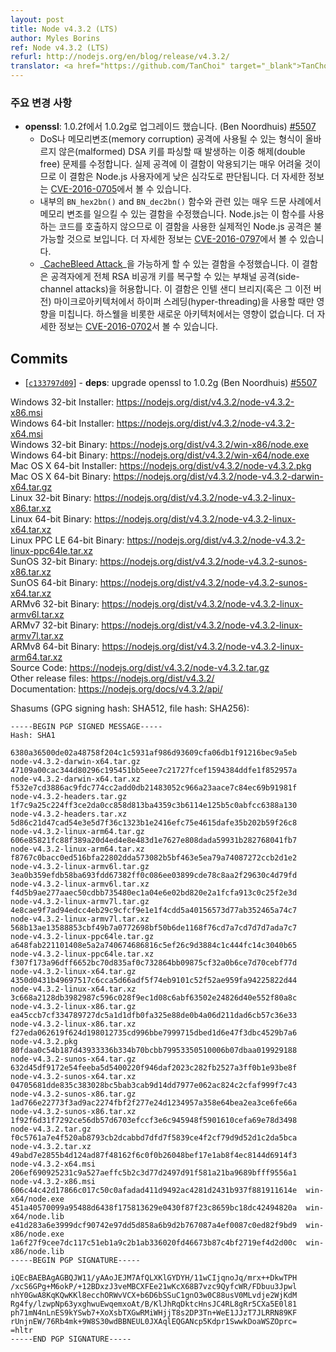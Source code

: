 ```yaml
---
layout: post
title: Node v4.3.2 (LTS)
author: Myles Borins
ref: Node v4.3.2 (LTS)
refurl: http://nodejs.org/en/blog/release/v4.3.2/
translator: <a href="https://github.com/TanChoi" target="_blank">TanChoi</a>
---
```


<!--
### Notable changes
-->
### 주요 변경 사항

<!--
* **openssl**: Upgrade from 1.0.2f to 1.0.2g (Ben Noordhuis) [#5507](https://github.com/nodejs/node/pull/5507)
  - Fix a double-free defect in parsing malformed DSA keys that may potentially be used for DoS or memory corruption attacks. It is likely to be very difficult to use this defect for a practical attack and is therefore considered low severity for Node.js users. More info is available at [CVE-2016-0705](https://www.openssl.org/news/vulnerabilities.html#2016-0705).
  - Fix a defect that can cause memory corruption in certain very rare cases relating to the internal `BN_hex2bn()` and `BN_dec2bn()` functions. It is believed that Node.js is not invoking the code paths that use these functions so practical attacks via Node.js using this defect are _unlikely_ to be possible. More info is available at [CVE-2016-0797](https://www.openssl.org/news/vulnerabilities.html#2016-0797).
  - Fix a defect that makes the _[CacheBleed Attack](https://ssrg.nicta.com.au/projects/TS/cachebleed/)_ possible. This defect enables attackers to execute side-channel attacks leading to the potential recovery of entire RSA private keys. It only affects the Intel Sandy Bridge (and possibly older) microarchitecture when using hyper-threading. Newer microarchitectures, including Haswell, are unaffected. More info is available at [CVE-2016-0702](https://www.openssl.org/news/vulnerabilities.html#2016-0702).
-->
* **openssl**: 1.0.2f에서 1.0.2g로 업그레이드 했습니다. (Ben Noordhuis) [#5507](https://github.com/nodejs/node/pull/5507)
  - DoS나 메모리변조(memory corruption) 공격에 사용될 수 있는 형식이 올바르지 않은(malformed) DSA 키를 파싱할 때 발생하는 이중 해제(double free) 문제를 수정합니다. 실제 공격에 이 결함이 악용되기는 매우 어려울 것이므로 이 결함은 Node.js 사용자에게 낮은 심각도로 판단됩니다. 더 자세한 정보는 [CVE-2016-0705](https://www.openssl.org/news/vulnerabilities.html#2016-0705)에서 볼 수 있습니다.
  - 내부의 `BN_hex2bn()` and `BN_dec2bn()` 함수와 관련 있는 매우 드문 사례에서 메모리 변조를 일으킬 수 있는 결함을 수정했습니다. Node.js는 이 함수를 사용하는 코드를 호출하지 않으므로 이 결함을 사용한 실제적인 Node.js 공격은 불가능할 것으로 보입니다. 더 자세한 정보는 [CVE-2016-0797](https://www.openssl.org/news/vulnerabilities.html#2016-0797)에서 볼 수 있습니다.
  - _[CacheBleed Attack](https://ssrg.nicta.com.au/projects/TS/cachebleed/)_을 가능하게 할 수 있는 결함을 수정했습니다. 이 결함은 공격자에게 전체 RSA 비공개 키를 복구할 수 있는 부채널 공격(side-channel attacks)을 허용합니다. 이 결함은 인텔 샌디 브리지(혹은 그 이전 버전) 마이크로아키텍처에서 하이퍼 스레딩(hyper-threading)을 사용할 때만 영향을 미칩니다. 하스웰을 비롯한 새로운 아키텍처에서는 영향이 없습니다. 더 자세한 정보는 [CVE-2016-0702](https://www.openssl.org/news/vulnerabilities.html#2016-0702)서 볼 수 있습니다.

## Commits

* [[`c133797d09`](https://github.com/nodejs/node/commit/c133797d09)] - **deps**: upgrade openssl to 1.0.2g (Ben Noordhuis) [#5507](https://github.com/nodejs/node/pull/5507)




Windows 32-bit Installer: https://nodejs.org/dist/v4.3.2/node-v4.3.2-x86.msi<br>
Windows 64-bit Installer: https://nodejs.org/dist/v4.3.2/node-v4.3.2-x64.msi<br>
Windows 32-bit Binary: https://nodejs.org/dist/v4.3.2/win-x86/node.exe<br>
Windows 64-bit Binary: https://nodejs.org/dist/v4.3.2/win-x64/node.exe<br>
Mac OS X 64-bit Installer: https://nodejs.org/dist/v4.3.2/node-v4.3.2.pkg<br>
Mac OS X 64-bit Binary: https://nodejs.org/dist/v4.3.2/node-v4.3.2-darwin-x64.tar.gz<br>
Linux 32-bit Binary: https://nodejs.org/dist/v4.3.2/node-v4.3.2-linux-x86.tar.xz<br>
Linux 64-bit Binary: https://nodejs.org/dist/v4.3.2/node-v4.3.2-linux-x64.tar.xz<br>
Linux PPC LE 64-bit Binary: https://nodejs.org/dist/v4.3.2/node-v4.3.2-linux-ppc64le.tar.xz<br>
SunOS 32-bit Binary: https://nodejs.org/dist/v4.3.2/node-v4.3.2-sunos-x86.tar.xz<br>
SunOS 64-bit Binary: https://nodejs.org/dist/v4.3.2/node-v4.3.2-sunos-x64.tar.xz<br>
ARMv6 32-bit Binary: https://nodejs.org/dist/v4.3.2/node-v4.3.2-linux-armv6l.tar.xz<br>
ARMv7 32-bit Binary: https://nodejs.org/dist/v4.3.2/node-v4.3.2-linux-armv7l.tar.xz<br>
ARMv8 64-bit Binary: https://nodejs.org/dist/v4.3.2/node-v4.3.2-linux-arm64.tar.xz<br>
Source Code: https://nodejs.org/dist/v4.3.2/node-v4.3.2.tar.gz<br>
Other release files: https://nodejs.org/dist/v4.3.2/<br>
Documentation: https://nodejs.org/docs/v4.3.2/api/

Shasums (GPG signing hash: SHA512, file hash: SHA256):
```
-----BEGIN PGP SIGNED MESSAGE-----
Hash: SHA1

6380a36500de02a48758f204c1c5931af986d93609cfa06db1f91216bec9a5eb  node-v4.3.2-darwin-x64.tar.gz
47109a00cac344d80296c195451bb5eee7c21727fcef1594384ddfe1f852957a  node-v4.3.2-darwin-x64.tar.xz
f532e7cd3886ac9fdc774cc2add0db21483052c966a23aace7c84ec69b91981f  node-v4.3.2-headers.tar.gz
1f7c9a25c224ff3ce2da0cc858d813ba4359c3b6114e125b5c0abfcc6388a130  node-v4.3.2-headers.tar.xz
5d86c21d47cad54e3e5d7f36c1323b1e2416efc75e4615dafe35b202b59f26c8  node-v4.3.2-linux-arm64.tar.gz
606e85821fc88f389a20d4ed4e8e483d1e7627e808dada59931b282768041fb7  node-v4.3.2-linux-arm64.tar.xz
f8767c0bacc0ed516bfa22802dda573082b5bf463e5ea79a74087272ccb2d1e2  node-v4.3.2-linux-armv6l.tar.gz
3ea0b359efdb58ba693fdd67382ff0c086ee03899cde78c8aa2f29630c4d79fd  node-v4.3.2-linux-armv6l.tar.xz
f4d5b9ae277aaec50cdbb735480ec1a04e6e02bd820e2a1fcfa913c0c25f2e3d  node-v4.3.2-linux-armv7l.tar.gz
4e8cae9f7ad94edcc4eb29c9cfcf9e1e1f4cdd5a40156573d77ab352465a74c7  node-v4.3.2-linux-armv7l.tar.xz
568b13ae13588853cbf49b7a0772698bf50b6de1168f76cd7a7cd7d7d7ada7c7  node-v4.3.2-linux-ppc64le.tar.gz
a648fab221101408e5a2a740674686816c5ef26c9d3884c1c444fc14c3040b65  node-v4.3.2-linux-ppc64le.tar.xz
f307f173a96dff6652bc70d835af0c732864bb09875cf32a0b6ce7d70cebf77d  node-v4.3.2-linux-x64.tar.gz
4350d0431b49697517c6cca5d66adf5f74eb9101c52f52ae959fa94225822d44  node-v4.3.2-linux-x64.tar.xz
3c668a2128db3982987c596c028f9ec1d08c6abf63502e24826d40e552f80a8c  node-v4.3.2-linux-x86.tar.gz
ea45ccb7cf334789727dc5a1d1dfb0fa325e88de0b4a06d211dad6cb57c36e33  node-v4.3.2-linux-x86.tar.xz
f27eda062619f624d198012735cd996bbe7999715dbed1d6e47f3dbc4529b7a6  node-v4.3.2.pkg
80fdaa0c54b187d43933336b334b70bcbb79953350510006b07dbaa019929188  node-v4.3.2-sunos-x64.tar.gz
632d45df9172e54feeba5d5400220f946daf2023c282fb2527a3ff0b1e93be8f  node-v4.3.2-sunos-x64.tar.xz
04705681dde835c383028bc5bab3cab9d14dd7977e062ac824c2cfaf999f7c43  node-v4.3.2-sunos-x86.tar.gz
1ad766e22773f3ad9ac2274fbf2f277e24d1234957a358e64bea2ea3ce6fe66a  node-v4.3.2-sunos-x86.tar.xz
1f92f6d31f7292ce56db57d6703efccf3e6c945948f5901610cefa69e78d3498  node-v4.3.2.tar.gz
f0c5761a7e4f520ab8793cb2dcabbd7dfd7f5839ce4f2cf79d9d52d1c2da5bca  node-v4.3.2.tar.xz
49abd7e2855b4d124ad87f48162f6c0f0b26048bef17e1ab8f4ec8144d6914f3  node-v4.3.2-x64.msi
206ef690925231c9a527aeffc5b2c3d77d2497d91f581a21ba9689bfff9556a1  node-v4.3.2-x86.msi
606c44c42d17866c017c50c0afadad411d9492ac4281d2431b937f881911614e  win-x64/node.exe
451a40570099a95488d6438f175813629e0430f87f23c8659bc18dc42494820a  win-x64/node.lib
e41d283a6e3999dcf90742e97dd5d858a6b9d2b767087a4ef0087c0ed82f9bd9  win-x86/node.exe
1a6f27f9cee7dc117c51eb1a9c2b1ab336020fd46673b87c4bf2719ef4d2d00c  win-x86/node.lib
-----BEGIN PGP SIGNATURE-----

iQEcBAEBAgAGBQJW11/yAAoJEJM7AfQLXKlGYDYH/11wCIjqnoJq/mrx++DkwTPH
/xcS6GPg+M6okP/+12BDxzJ3veMBCXFEe21wKcX68B7vzc9QyfcWR/FDbuu3Jpwl
nhY0GwA8KqKQwKKl8ecchORWvVCX+b6D6bSSuC1gnO3w0C88usV0MLvdje2WjKdM
Rg4fy/lzwpNp63yxghwuEwqemxoAt/B/KlJhRqDktcHnsJC4RL8gRr5CXa5E0l81
ph71mN4nLnES9kYSwb7+XoXsbTXGwRMiWHjjT8s2DP3Tn+WeE1JJzT7JLRRN89KF
rUnjnEW/76Rb4mk+9W8S30wdBBNEUL0JXAqlEQGANcp5Kdpr1SwwkDoaWSZOprc=
=hltr
-----END PGP SIGNATURE-----

```
